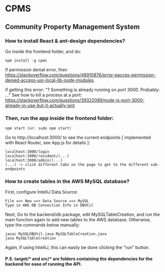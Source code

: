 # CPMS
## Community Property Management System

### How to install React & ant-design dependencies?

Go inside the frontend folder, and do:

```
npm install -g cpms
```

If permission denial error, then https://stackoverflow.com/questions/48910876/error-eacces-permission-denied-access-usr-local-lib-node-modules.

if getting this error: "? Something is already running on port 3000. Probably: ..." See how to kill a process at a port:
https://stackoverflow.com/questions/39322089/node-js-port-3000-already-in-use-but-it-actually-isnt

### Then, run the app inside the frontend folder:

```
npm start (or: sudo npm start)
```

Go to http://localhost:3000/ to see the current endpoints [ implemented with React Router, see App.js for details ]:

```
localhost:3000/login
localhost:3000/resident/(...) 
localhost:3000/admin/(...)
(...) -> click different tabs on the page to get to the different sub-endpoints
```


### How to create tables in the AWS MySQL database?

First, configure IntelliJ Data Source:
```
File ==> New ==> Data Source ==> MySQL
Type in AWS DB Connection Info in DBUtil
```
Next, Go to the backend/db package,
edit MySQLTableCreation, and run the main function again to add new tables to the AWS database. Otherwise, type the commands below manually:
```
javac MySQLDBUtil.java MySQLTableCreation.java
java MySQLTableCreation
```
Again, if using IntelliJ, this can easily be done clicking the "run" button.

#### P.S. target/* and src/* are folders containing the dependencies for the backend for ease of running the API.
